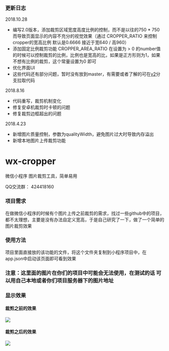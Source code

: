### 更新日志
2018.10.28
- 编写2.0版本，添加裁剪区域宽度高度比例的控制，而不是以往的750 * 750 而导致页面显示的内容不充分的视觉效果（通过 CROPPER_RATIO 来控制cropper的宽高比例  默认是0.6666 接近于宽640 / 高960）
- 添加固定比例裁剪功能 CROPPER_AREA_RATIO 在设置为 > 0 的number值的时候可以控制裁剪的比例，比例也是宽高的比，如果是正方形则为1，如果不想有比例的裁剪，这个常量设置为0 即可
- 优化界面UI
- 这些代码还有部分问题，暂时没有放到master，有需要或者了解的可在[v2](https://github.com/IFmiss/wx-cropper/tree/v2)分支拉取代码

2018.8.16
- 代码重写，裁剪机制变化
- 修复安卓机裁剪时卡顿的问题
- 修复裁剪边框超出的问题

2018.4.23   
- 新增图片质量控制，参数为qualityWidth，避免图片过大时导致内存溢出
- 新增本地图片上传裁剪功能

# wx-cropper
微信小程序  图片裁剪工具，简单易用

QQ交流群： 424418160

### 项目需求
在做微信小程序的时候有个图片上传之前裁剪的需求，找过一些github中的项目，都不太理想，主要是没有办法自定义宽高，于是自己研究了一下，做了一个简单的图片裁剪效果

### 使用方法
项目里面直接放的该功能的文件，将这个文件夹复制到小程序项目中，在app.json中启动该页面即可看到效果


### 注意：这里面的图片在你们的项目中可能会无法使用，在测试的话 可以用自己本地或者你们项目服务器下的图片地址

### 显示效果
#### 裁剪之前的效果
![](https://github.com/IFmiss/wx-cropper/blob/master/1.png) 

#### 裁剪之后的效果
![](https://github.com/IFmiss/wx-cropper/blob/master/2.png) 

